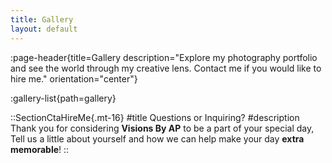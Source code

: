 ```yaml
---
title: Gallery
layout: default
---
```


:page-header{title=Gallery description="Explore my photography portfolio and see the world through my creative lens. Contact me if you would like to hire me." orientation="center"}

:gallery-list{path=gallery}

::SectionCtaHireMe{.mt-16}
#title
Questions or Inquiring?
#description
Thank you for considering __Visions By AP__ to be a part of your special day, Tell us a little about yourself and how we can help make your day __extra memorable__!
::
